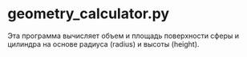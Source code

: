 # geometry_calculator.py

Эта программа вычисляет объем и площадь поверхности сферы и цилиндра на основе радиуса (radius) и высоты (height).
